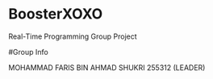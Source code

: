 # BoosterXOXO
Real-Time Programming Group Project

#Group Info

MOHAMMAD FARIS BIN AHMAD SHUKRI 255312 (LEADER)

